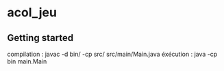 # acol_jeu

## Getting started

compilation : javac -d bin/ -cp src/ src/main/Main.java
éxécution : java -cp bin main.Main